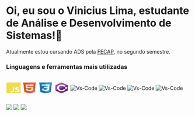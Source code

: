 <!--
**Vinnywho/Vinnywho** is a ✨ _special_ ✨ repository because its `README.md` (this file) appears on your GitHub profile.

Here are some ideas to get you started:

- 🔭 I’m currently working on ...
- 🌱 I’m currently learning ...
- 👯 I’m looking to collaborate on ...
- 🤔 I’m looking for help with ...
- 💬 Ask me about ...
- 📫 How to reach me: ...
- 😄 Pronouns: ...
- ⚡ Fun fact: ...
-->

# Oi, eu sou o Vinicius Lima, estudante de Análise e Desenvolvimento de Sistemas!👋

<p>Atualmente estou cursando ADS pela <a href="https://www.fecap.br">FECAP</a>, no segundo semestre.</p>


### Linguagens e ferramentas mais utilizadas

<div style="display: inline_block"><br>
  <img align="center" alt="Js" height="30" width="40" src="https://raw.githubusercontent.com/devicons/devicon/master/icons/javascript/javascript-plain.svg">
  <img align="center" alt="HTML" height="30" width="40" src="https://raw.githubusercontent.com/devicons/devicon/master/icons/html5/html5-original.svg">
  <img align="center" alt="CSS" height="30" width="40" src="https://raw.githubusercontent.com/devicons/devicon/master/icons/css3/css3-original.svg">
  <img align="center" alt="Csharp" height="30" width="40" src="https://raw.githubusercontent.com/devicons/devicon/master/icons/csharp/csharp-original.svg">
  <img align="center" alt="Vs-Code" height="30" width="30" src="https://github.com/user-attachments/assets/9f9591f6-ff5f-43e8-be76-2a26a027bb2a">
  <img align="center" alt="Vs-Code" height="30" width="30" src="https://github.com/user-attachments/assets/2c9d015c-ce2a-46be-9bd4-bab5e3fc3522">
  <img align="center" alt="Vs-Code" height="30" width="20" src="https://github.com/user-attachments/assets/46ee8d42-51c3-4048-a124-7b0945703600">
  <img align="center" alt="Vs-Code" height="30" width="30" src="https://github.com/user-attachments/assets/d89f7965-dc6d-41ba-b702-f41e7c378a94">
</div>
  
  ##
 
<div> 
  <a href="https://instagram.com/vinny.who" target="_blank"><img src="https://img.shields.io/badge/-Instagram-%23E4405F?style=for-the-badge&logo=instagram&logoColor=white" target="_blank"></a>
  <a href = "vivini1323@gmail.com"><img src="https://img.shields.io/badge/-Gmail-%23333?style=for-the-badge&logo=gmail&logoColor=white" target="_blank"></a>
  <a href="https://www.linkedin.com/in/vinicius-cardoso-de-lima-a9a918227/" target="_blank"><img src="https://img.shields.io/badge/-LinkedIn-%230077B5?style=for-the-badge&logo=linkedin&logoColor=white" target="_blank"></a> 
  
</div>
